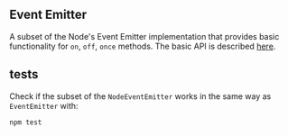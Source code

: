 ## Event Emitter

A subset of the Node's Event Emitter implementation that provides basic functionality for `on`, `off`, `once` methods.
The basic API is described [here](https://nodejs.org/api/events.html#events_class_eventemitter).

## tests
Check if the subset of the `NodeEventEmitter` works in the same way as `EventEmitter` with:

```js
npm test
```

